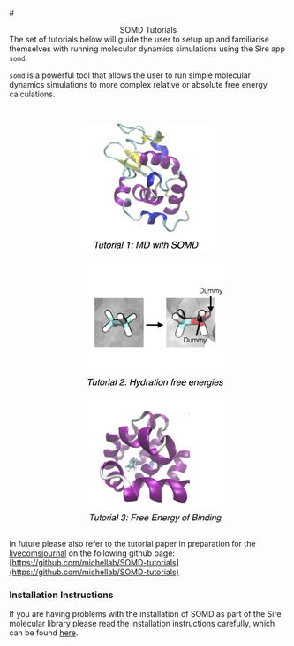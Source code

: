#<center> SOMD Tutorials</center> 
The set of tutorials below will guide the user to setup up and familiarise themselves with running molecular dynamics simulations using the Sire app `somd`. 

`somd` is a powerful tool that allows the user to run simple molecular dynamics simulations to more complex relative or absolute free energy calculations. 

&nbsp;
&nbsp;
&nbsp;
<center>
<a href="Tutorial1.md"><img src="Buttons/Tutorial1.jpg" alt="1AKI" style="width: 250px;  min-width: 50px;" /> </a> 


&nbsp;
&nbsp;
&nbsp;
<a href="Tutorial2.md"><img src="Buttons/Tutorial2.jpg" alt="1AKI" style="width: 250px;  min-width: 50px;" /> </a>


&nbsp;
&nbsp;
&nbsp;
<a href="Tutorial3.md"><img src="Buttons/Tutorial3.jpg" alt="1AKI" style="width: 250px;  min-width: 50px;" /> </a>
</center>

In future please also refer to the tutorial paper in preparation for the [livecomsjournal](http://www.livecomsjournal.org) on the following github page:[https://github.com/michellab/SOMD-tutorials](https://github.com/michellab/SOMD-tutorials)

### Installation Instructions
If you are having problems with the installation of SOMD as part of the Sire molecular library please read the installation instructions carefully, which can be found [here](Installation.md).